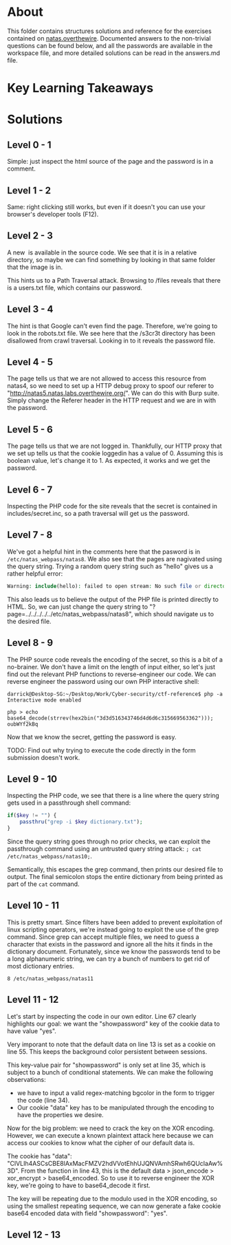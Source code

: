 # About
This folder contains structures solutions and reference for the exercises contained on [natas.overthewire](https://overthewire.org/wargames/natas/).
Documented answers to the non-trivial questions can be found below, and all the passwords are available in the workspace file, and more detailed solutions can be read in the answers.md file.

# Key Learning Takeaways


# Solutions
## Level 0 - 1
Simple: just inspect the html source of the page and the password is in a comment.

## Level 1 - 2
Same: right clicking still works, but even if it doesn't you can use your browser's developer tools (F12).

## Level 2 - 3
A new <img> is available in the source code. We see that it is in a relative directory, so maybe we can find something by looking in that same folder that the image is in. 

This hints us to a Path Traversal attack. Browsing to /files reveals that there is a users.txt file, which contains our password.


## Level 3 - 4
The hint is that Google can't even find the page. Therefore, we're going to look in the robots.txt file. We see here that the /s3cr3t directory has been disallowed from crawl traversal. Looking in to it reveals the password file.


## Level 4 - 5
The page tells us that we are not allowed to access this resource from natas4, so we need to set up a HTTP debug proxy to spoof our referer to "http://natas5.natas.labs.overthewire.org/". We can do this with Burp suite. Simply change the Referer header in the HTTP request and we are in with the password.

## Level 5 - 6
The page tells us that we are not logged in. Thankfully, our HTTP proxy that we set up tells us that the cookie loggedin has a value of 0. Assuming this is boolean value, let's change it to 1. As expected, it works and we get the password.

## Level 6 - 7
Inspecting the PHP code for the site reveals that the secret is contained in includes/secret.inc, so a path traversal will get us the password.

## Level 7 - 8
We've got a helpful hint in the comments here that the pasword is in `/etc/natas_webpass/natas8`. We also see that the pages are nagivated using the query string. Trying a random query string such as "hello" gives us a rather helpful error:

```php
Warning: include(hello): failed to open stream: No such file or directory in /var/www/natas/natas7/index.php on line 21
```

This also leads us to believe the output of the PHP file is printed directly to HTML. So, we can just change the query string to "?page=../../../../../etc/natas_webpass/natas8", which should navigate us to the desired file.

## Level 8 - 9
The PHP source code reveals the encoding of the secret, so this is a bit of a no-brainer. We don't have a limit on the length of input either, so let's just find out the relevant PHP functions to reverse-engineer our code. We can reverse engineer the password using our own PHP interactive shell:

```
darrick@Desktop-SG:~/Desktop/Work/Cyber-security/ctf-reference$ php -a
Interactive mode enabled

php > echo base64_decode(strrev(hex2bin("3d3d516343746d4d6d6c315669563362")));
oubWYf2kBq
```
Now that we know the secret, getting the password is easy.

TODO: Find out why trying to execute the code directly in the form submission doesn't work.

## Level 9 - 10
Inspecting the PHP code, we see that there is a line where the query string gets used in a passthrough shell command:
```php
if($key != "") {
    passthru("grep -i $key dictionary.txt");
}
```

Since the query string goes through no prior checks, we can exploit the passthrough command using an untrusted query string attack: `; cat /etc/natas_webpass/natas10;`.

Semantically, this escapes the grep command, then prints our desired file to output. The final semicolon stops the entire dictionary from being printed as part of the `cat` command.

## Level 10 - 11
This is pretty smart. Since filters have been added to prevent exploitation of linux scripting operators, we're instead going to exploit the use of the grep command. Since grep can accept multiple files, we need to guess a character that exists in the password and ignore all the hits it finds in the dictionary document. Fortunately, since we know the passwords tend to be a long alphanumeric string, we can try a bunch of numbers to get rid of most dictionary entries.

`8 /etc/natas_webpass/natas11`

## Level 11 - 12
Let's start by inspecting the code in our own editor. Line 67 clearly highlights our goal: we want the "showpassword" key of the cookie data to have value "yes".

Very imporant to note that the default data on line 13 is set as a cookie on line 55. This keeps the background color persistent between sessions.

This key-value pair for "showpassword" is only set at line 35, which is subject to a bunch of conditional statements. We can make the following observations:
- we have to input a valid regex-matching bgcolor in the form to trigger the code (line 34).
- Our cookie "data" key has to be manipulated through the encoding to have the properties we desire.

Now for the big problem: we need to crack the key on the XOR encoding. However, we can execute a known plaintext attack here because we can access our cookies to know what the cipher of our default data is.

The cookie has "data": "ClVLIh4ASCsCBE8lAxMacFMZV2hdVVotEhhUJQNVAmhSRwh6QUcIaAw%3D". From the function in line 43, this is the default data > json_encode > xor_encrypt > base64_encoded. So to use it to reverse engineer the XOR key, we're going to have to base64_decode it first.

The key will be repeating due to the modulo used in the XOR encoding, so using the smallest repeating sequence, we can now generate a fake cookie base64 encoded data with field "showpassword": "yes".

## Level 12 - 13